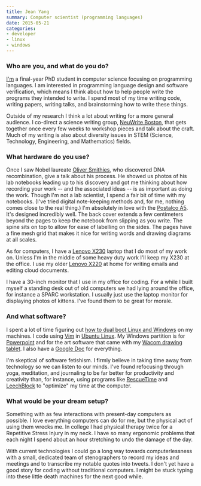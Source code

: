 ```yaml
---
title: Jean Yang
summary: Computer scientist (programming languages)
date: 2015-05-21
categories:
- developer
- linux
- windows
---
```


### Who are you, and what do you do?

[I'm](http://jeanyang.com/ "Jean's website.") a final-year PhD student in computer science focusing on programming languages. I am interested in programming language design and software verification, which means I think about how to help people write the programs they intended to write. I spend most of my time writing code, writing papers, writing talks, and brainstorming how to write these things.

Outside of my research I think a lot about writing for a more general audience. I co-direct a science writing group, [NeuWrite Boston](http://www.neuwriteboston.org/ "A science writing group."), that gets together once every few weeks to workshop pieces and talk about the craft. Much of my writing is also about diversity issues in STEM (Science, Technology, Engineering, and Mathematics) fields.

### What hardware do you use?

Once I saw Nobel laureate [Oliver Smithies](http://en.wikipedia.org/wiki/Oliver_Smithies "Oliver's Wikipedia entry."), who discovered DNA recombination, give a talk about his process. He showed us photos of his lab notebooks leading up to his discovery and got me thinking about how recording your work -- and the associated ideas -- is as important as doing the work. Though I'm not a lab scientist, I spend a fair bit of time with my notebooks. (I've tried digital note-keeping methods and, for me, nothing comes close to the real thing.) I'm absolutely in love with the [Postalco A5][notebook-a5]. It's designed incredibly well. The back cover extends a few centimeters beyond the pages to keep the notebook from slipping as you write. The spine sits on top to allow for ease of labelling on the sides. The pages have a fine mesh grid that makes it nice for writing words and drawing diagrams at all scales.

As for computers, I have a [Lenovo X230][thinkpad-x230] laptop that I do most of my work on. Unless I'm in the middle of some heavy duty work I'll keep my X230 at the office. I use my older [Lenovo X220][thinkpad-x220] at home for writing emails and editing cloud documents.

I have a 30-inch monitor that I use in my office for coding. For a while I built myself a standing desk out of old computers we had lying around the office, for instance a SPARC workstation. I usually just use the laptop monitor for displaying photos of kittens. I've found them to be great for morale.

### And what software?

I spent a lot of time figuring out [how to dual boot Linux and Windows](http://jxyzabc.blogspot.com/2014/05/dual-booting-windows-81-and-ubuntu-1404.html "Jean's post on dual-booting Linux and Windows.") on my machines. I code using [Vim][] in [Ubuntu Linux][ubuntu]. My Windows partition is for [Powerpoint][] and for the art software that came with my [Wacom drawing tablet][intuos]. I also have a [Google Doc][google-docs] for everything.

I'm skeptical of software fetishism. I firmly believe in taking time away from technology so we can listen to our minds. I've found refocusing through yoga, meditation, and journaling to be far better for productivity and creativity than, for instance, using programs like [RescueTime][] and [LeechBlock][] to "optimize" my time at the computer.

### What would be your dream setup?

Something with as few interactions with present-day computers as possible. I love everything computers can do for me, but the physical act of using them wrecks me. In college I had physical therapy twice for a Repetitive Stress Injury in my neck. I have so many ergonomic problems that each night I spend about an hour stretching to undo the damage of the day.

With current technologies I could go a long way towards computerlessness with a small, dedicated team of stenographers to record my ideas and meetings and to transcribe my notable quotes into tweets. I don't yet have a good story for coding without traditional computers. I might be stuck typing into these little death machines for the next good while.

[google-docs]: https://en.wikipedia.org/wiki/Google_Docs "A web-based office suite."
[intuos]: https://www.wacom.com/en-us/products/pen-tablets/intuos "A pen tablet."
[leechblock]: http://web.archive.org/web/20181128073643/https://addons.mozilla.org/en-US/firefox/addon/leechblock/ "A Firefox extension for blocking chosen websites."
[notebook-a5]: https://postalco.net/products/20124_a5/ "A notebook."
[powerpoint]: https://products.office.com/en-us/powerpoint "Presentation software."
[rescuetime]: https://www.rescuetime.com/ "A Web-based time tracking and productivity suite."
[thinkpad-x220]: http://web.archive.org/web/20170206231919/http://shop.lenovo.com/us/laptops/thinkpad/x-series/x220 "A 12.5 inch PC laptop."
[thinkpad-x230]: https://www.amazon.com/Thinkpad-Lenovo-Ultraportable-Notebook-x230/dp/B008A115NC "A 12.5 inch PC laptop."
[ubuntu]: https://www.ubuntu.com/ "A Unix distribution."
[vim]: https://www.vim.org/ "A command-line text editor."
